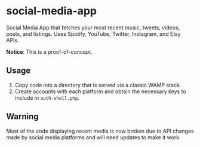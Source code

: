 # social-media-app
Social Media App that fetches your most recent music, tweets, videos, posts, and listings. Uses Spotify, YouTube, Twitter, Instagram, and Etsy APIs.

**Notice**: This is a proof-of-concept.

## Usage
1. Copy code into a directory that is served via a classic WAMP stack.
2. Create accounts with each platform and obtain the necessary keys to include in `auth-shell.php`.

## Warning
Most of the code displaying recent media is now broken due to API changes made by social media platforms and will need updates to make it work.

